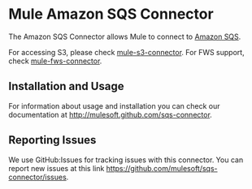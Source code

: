 Mule Amazon SQS Connector
=========================

The Amazon SQS Connector allows Mule to connect to [Amazon SQS](http://aws.amazon.com/sqs/).

For accessing S3, please check [mule-s3-connector](https://github.com/mulesoft/s3-connector). For FWS support, check [mule-fws-connector](https://github.com/mulesoft/fws-connector).



Installation and Usage
----------------------

For information about usage and installation you can check our documentation at http://mulesoft.github.com/sqs-connector.

Reporting Issues
----------------

We use GitHub:Issues for tracking issues with this connector. You can report new issues at this link https://github.com/mulesoft/sqs-connector/issues.
